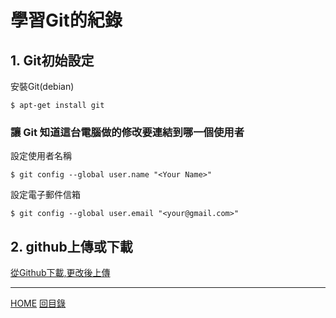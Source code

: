 # 學習Git的紀錄
## 1. Git初始設定
安裝Git(debian)
```
$ apt-get install git
```
### 讓 Git 知道這台電腦做的修改要連結到哪一個使用者
設定使用者名稱
```
$ git config --global user.name "<Your Name>"
```
設定電子郵件信箱
```
$ git config --global user.email "<your@gmail.com>"
```
## 2. github上傳或下載
[從Github下載,更改後上傳](01.md)

---
[HOME](../README.md)
[回目錄](README.md)
